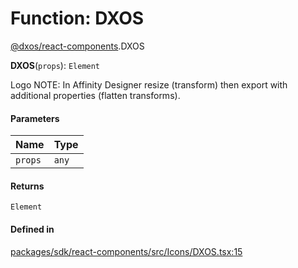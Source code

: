# Function: DXOS

[@dxos/react-components](../modules/dxos_react_components.md).DXOS

**DXOS**(`props`): `Element`

Logo
NOTE: In Affinity Designer resize (transform) then export with additional properties (flatten transforms).

#### Parameters

| Name | Type |
| :------ | :------ |
| `props` | `any` |

#### Returns

`Element`

#### Defined in

[packages/sdk/react-components/src/Icons/DXOS.tsx:15](https://github.com/dxos/dxos/blob/db8188dae/packages/sdk/react-components/src/Icons/DXOS.tsx#L15)
